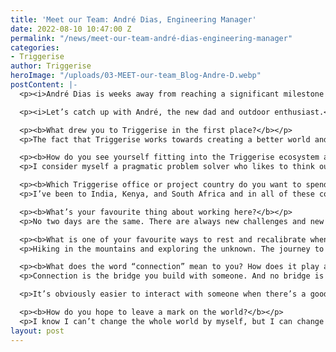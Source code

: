 ```yaml
---
title: 'Meet our Team: André Dias, Engineering Manager'
date: 2022-08-10 10:47:00 Z
permalink: "/news/meet-our-team-andré-dias-engineering-manager"
categories:
- Triggerise
author: Triggerise
heroImage: "/uploads/03-MEET-our-team_Blog-Andre-D.webp"
postContent: |-
  <p><i>André Dias is weeks away from reaching a significant milestone at Triggerise — six years of being on the team. Based in Porto, André is our Engineering Manager, dedicated to streamlining our tech offerings that make health and wellness more accessible for our thousands of beneficiaries.</i></p>

  <p><i>Let’s catch up with André, the new dad and outdoor enthusiast.</i></p>

  <p><b>What drew you to Triggerise in the first place?</b></p>
  <p>The fact that Triggerise works towards creating a better world and having some close friends working at Triggerise at that time.</p>

  <p><b>How do you see yourself fitting into the Triggerise ecosystem and the work we do together?</b></p>
  <p>I consider myself a pragmatic problem solver who likes to think outside the box. On the one hand, we want to keep ourselves at the forefront of technology, but on the other hand we need to make sure our platform is still accessible to all with little to no barriers to entry.</p>

  <p><b>Which Triggerise office or project country do you want to spend some time in?</b></p>
  <p>I’ve been to India, Kenya, and South Africa and in all of these countries I’ve acquired lots of insights from our users. Our technology is a crucial part of the user journey, so it was very useful to receive their feedback. Bearing that in mind, I would probably go back to Kenya and spend more time with the different actors in our ecosystem, identifying struggles or repetitive tasks that could be improved in our platform. Not everything requires complex high-tech solutions, sometimes there are easy ways to tackle things and make everyone’s life easier, we just need to continually be aware of these needs.</p>

  <p><b>What’s your favourite thing about working here?</b></p>
  <p>No two days are the same. There are always new challenges and new things to work on; one definitely won’t get bored working at Triggerise. Besides that, there are people in different areas of the organisation who I enjoy working with — people who don’t take anything for granted, get things done, truly believe in our mission, and commit to it.</p>

  <p><b>What is one of your favourite ways to rest and recalibrate when you’re not working?</b></p>
  <p>Hiking in the mountains and exploring the unknown. The journey to the top might be challenging but that’s what makes the sunsets or sunrises wonderful to watch from up there. I’m hoping that my baby daughter will enjoy it as much as mummy and daddy do.</p>

  <p><b>What does the word “connection” mean to you? How does it play a role in how you interact with people?</b></p>
  <p>Connection is the bridge you build with someone. And no bridge is the same, there are solid and shaky ones, there are short and long ones, there are those that last for ages and those that soon collapse and there are even those that remain strong even when they are only occasionally crossed.</p>

  <p>It’s obviously easier to interact with someone when there’s a good bridge and everything just flows naturally. That doesn’t mean that everyone else needs to be kept isolated on islands. I embrace all sorts of connections, regardless of how easy or not it is to establish them. I consider them to be crucial to do our job, especially given the fact that we cover so many different areas. The more we connect, the stronger we become as a whole and the lesser the possibility of a disruption.</p>

  <p><b>How do you hope to leave a mark on the world?</b></p>
  <p>I know I can’t change the whole world by myself, but I can change my own world. I try, as much as possible, to leave a positive impact on those around me and, hopefully, if everyone does the same, the world will change. I’m always available to help, I listen and advise and I try to put a smile on everyone’s faces. My knowledge is limited but I share it with those who are interested and I try to learn as much as possible from others as well. I hope that later on, when looking back, I can be proud of the lives I’ve changed through my work, my support, my encouragement, and my kind gestures.</p>
layout: post
---
```


